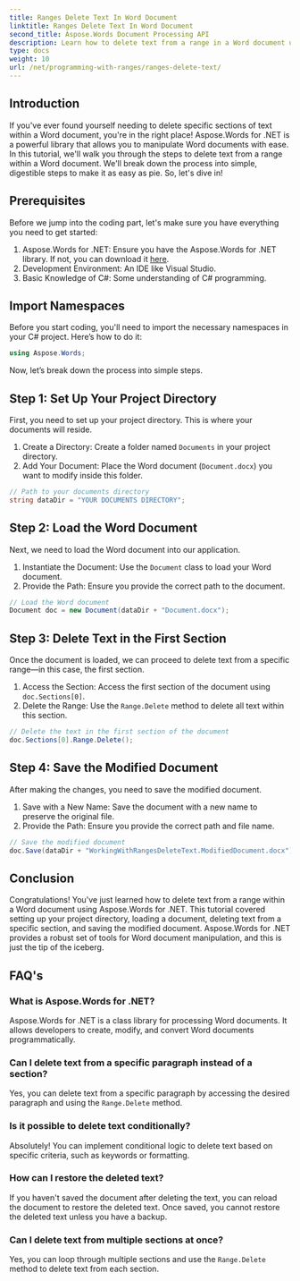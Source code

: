 ```yaml
---
title: Ranges Delete Text In Word Document
linktitle: Ranges Delete Text In Word Document
second_title: Aspose.Words Document Processing API
description: Learn how to delete text from a range in a Word document using Aspose.Words for .NET with this step-by-step tutorial. Perfect for C# developers.
type: docs
weight: 10
url: /net/programming-with-ranges/ranges-delete-text/
---
```

## Introduction

If you've ever found yourself needing to delete specific sections of text within a Word document, you're in the right place! Aspose.Words for .NET is a powerful library that allows you to manipulate Word documents with ease. In this tutorial, we'll walk you through the steps to delete text from a range within a Word document. We'll break down the process into simple, digestible steps to make it as easy as pie. So, let's dive in!

## Prerequisites

Before we jump into the coding part, let's make sure you have everything you need to get started:

1. Aspose.Words for .NET: Ensure you have the Aspose.Words for .NET library. If not, you can download it [here](https://releases.aspose.com/words/net/).
2. Development Environment: An IDE like Visual Studio.
3. Basic Knowledge of C#: Some understanding of C# programming.

## Import Namespaces

Before you start coding, you'll need to import the necessary namespaces in your C# project. Here’s how to do it:

```csharp
using Aspose.Words;
```

Now, let’s break down the process into simple steps.

## Step 1: Set Up Your Project Directory

First, you need to set up your project directory. This is where your documents will reside.

1. Create a Directory: Create a folder named `Documents` in your project directory.
2. Add Your Document: Place the Word document (`Document.docx`) you want to modify inside this folder.

```csharp
// Path to your documents directory
string dataDir = "YOUR DOCUMENTS DIRECTORY";
```

## Step 2: Load the Word Document

Next, we need to load the Word document into our application.

1. Instantiate the Document: Use the `Document` class to load your Word document.
2. Provide the Path: Ensure you provide the correct path to the document.

```csharp
// Load the Word document
Document doc = new Document(dataDir + "Document.docx");
```

## Step 3: Delete Text in the First Section

Once the document is loaded, we can proceed to delete text from a specific range—in this case, the first section.

1. Access the Section: Access the first section of the document using `doc.Sections[0]`.
2. Delete the Range: Use the `Range.Delete` method to delete all text within this section.

```csharp
// Delete the text in the first section of the document
doc.Sections[0].Range.Delete();
```

## Step 4: Save the Modified Document

After making the changes, you need to save the modified document.

1. Save with a New Name: Save the document with a new name to preserve the original file.
2. Provide the Path: Ensure you provide the correct path and file name.

```csharp
// Save the modified document
doc.Save(dataDir + "WorkingWithRangesDeleteText.ModifiedDocument.docx");
```

## Conclusion

Congratulations! You've just learned how to delete text from a range within a Word document using Aspose.Words for .NET. This tutorial covered setting up your project directory, loading a document, deleting text from a specific section, and saving the modified document. Aspose.Words for .NET provides a robust set of tools for Word document manipulation, and this is just the tip of the iceberg.

## FAQ's

### What is Aspose.Words for .NET?

Aspose.Words for .NET is a class library for processing Word documents. It allows developers to create, modify, and convert Word documents programmatically.

### Can I delete text from a specific paragraph instead of a section?

Yes, you can delete text from a specific paragraph by accessing the desired paragraph and using the `Range.Delete` method.

### Is it possible to delete text conditionally?

Absolutely! You can implement conditional logic to delete text based on specific criteria, such as keywords or formatting.

### How can I restore the deleted text?

If you haven't saved the document after deleting the text, you can reload the document to restore the deleted text. Once saved, you cannot restore the deleted text unless you have a backup.

### Can I delete text from multiple sections at once?

Yes, you can loop through multiple sections and use the `Range.Delete` method to delete text from each section.

